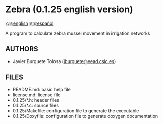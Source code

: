 Zebra (0.1.25 english version)
=============================

:uk:[english](README.md) :es:[español](README.es.md)

A program to calculate zebra mussel movement in irrigation networks

AUTHORS
-------

* Javier Burguete Tolosa (jburguete@eead.csic.es)

FILES
-----

* README.md: basic help file
* license.md: license file
* 0.1.25/\*.h: header files
* 0.1.25/\*.c: source files
* 0.1.25/Makefile: configuration file to generate the executable
* 0.1.25/Doxyfile: configuration file to generate doxygen documentation
